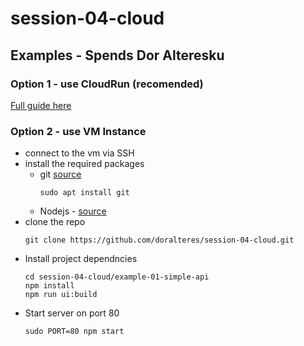 # session-04-cloud

## Examples - Spends Dor Alteresku

### Option 1 - use CloudRun (recomended)

[Full guide here](https://cloud.google.com/run/docs/deploying)

### Option 2 - use VM Instance

- connect to the vm via SSH
- install the required packages
  - git [source](https://www.digitalocean.com/community/tutorials/how-to-install-git-on-ubuntu-20-04)
    ```shell
    sudo apt install git
    ```
  - Nodejs - [source](https://nodejs.org/en/download/package-manager)
- clone the repo
  ```shell
  git clone https://github.com/doralteres/session-04-cloud.git
  ```
- Install project dependncies
  ```shell
  cd session-04-cloud/example-01-simple-api
  npm install
  npm run ui:build
  ```
- Start server on port 80
  ```shell
  sudo PORT=80 npm start
  ```
